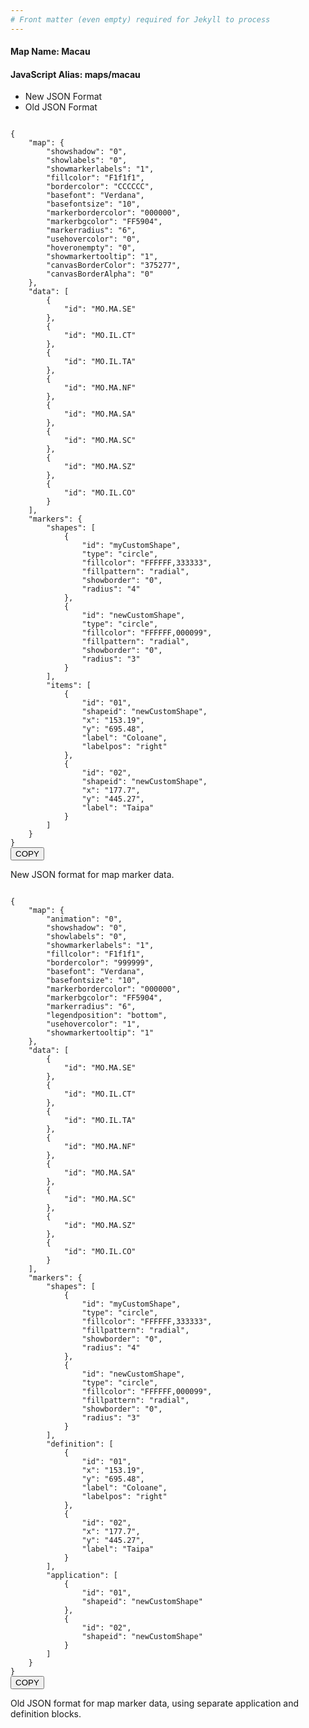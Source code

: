 ```yaml
---
# Front matter (even empty) required for Jekyll to process
---
```


#### Map Name: Macau

#### JavaScript Alias: maps/macau


<div class="code-wrapper">
<ul class='code-tabs'>
    <li class='active'>
        <a data-toggle='new-json'>New JSON Format</a>
    </li>
    <li>
        <a data-toggle='old-json'>Old JSON Format</a>
    </li>
</ul>
<div class='tab-content'>
    
<div class='tab new-json-tab active'>
<pre><code class="language-json">
{
    "map": {
        "showshadow": "0",
        "showlabels": "0",
        "showmarkerlabels": "1",
        "fillcolor": "F1f1f1",
        "bordercolor": "CCCCCC",
        "basefont": "Verdana",
        "basefontsize": "10",
        "markerbordercolor": "000000",
        "markerbgcolor": "FF5904",
        "markerradius": "6",
        "usehovercolor": "0",
        "hoveronempty": "0",
        "showmarkertooltip": "1",
        "canvasBorderColor": "375277",
        "canvasBorderAlpha": "0"
    },
    "data": [
        {
            "id": "MO.MA.SE"
        },
        {
            "id": "MO.IL.CT"
        },
        {
            "id": "MO.IL.TA"
        },
        {
            "id": "MO.MA.NF"
        },
        {
            "id": "MO.MA.SA"
        },
        {
            "id": "MO.MA.SC"
        },
        {
            "id": "MO.MA.SZ"
        },
        {
            "id": "MO.IL.CO"
        }
    ],
    "markers": {
        "shapes": [
            {
                "id": "myCustomShape",
                "type": "circle",
                "fillcolor": "FFFFFF,333333",
                "fillpattern": "radial",
                "showborder": "0",
                "radius": "4"
            },
            {
                "id": "newCustomShape",
                "type": "circle",
                "fillcolor": "FFFFFF,000099",
                "fillpattern": "radial",
                "showborder": "0",
                "radius": "3"
            }
        ],
        "items": [
            {
                "id": "01",
                "shapeid": "newCustomShape",
                "x": "153.19",
                "y": "695.48",
                "label": "Coloane",
                "labelpos": "right"
            },
            {
                "id": "02",
                "shapeid": "newCustomShape",
                "x": "177.7",
                "y": "445.27",
                "label": "Taipa"
            }
        ]
    }
}
</code><button class='btn btn-outline-secondary btn-copy' title='Copy to clipboard'>COPY</button>
</pre>


<p class='text-success'>New JSON format for map marker data.</p>

</div>
<div class='tab old-json-tab'>
<pre><code class="language-json">
{
    "map": {
        "animation": "0",
        "showshadow": "0",
        "showlabels": "0",
        "showmarkerlabels": "1",
        "fillcolor": "F1f1f1",
        "bordercolor": "999999",
        "basefont": "Verdana",
        "basefontsize": "10",
        "markerbordercolor": "000000",
        "markerbgcolor": "FF5904",
        "markerradius": "6",
        "legendposition": "bottom",
        "usehovercolor": "1",
        "showmarkertooltip": "1"
    },
    "data": [
        {
            "id": "MO.MA.SE"
        },
        {
            "id": "MO.IL.CT"
        },
        {
            "id": "MO.IL.TA"
        },
        {
            "id": "MO.MA.NF"
        },
        {
            "id": "MO.MA.SA"
        },
        {
            "id": "MO.MA.SC"
        },
        {
            "id": "MO.MA.SZ"
        },
        {
            "id": "MO.IL.CO"
        }
    ],
    "markers": {
        "shapes": [
            {
                "id": "myCustomShape",
                "type": "circle",
                "fillcolor": "FFFFFF,333333",
                "fillpattern": "radial",
                "showborder": "0",
                "radius": "4"
            },
            {
                "id": "newCustomShape",
                "type": "circle",
                "fillcolor": "FFFFFF,000099",
                "fillpattern": "radial",
                "showborder": "0",
                "radius": "3"
            }
        ],
        "definition": [
            {
                "id": "01",
                "x": "153.19",
                "y": "695.48",
                "label": "Coloane",
                "labelpos": "right"
            },
            {
                "id": "02",
                "x": "177.7",
                "y": "445.27",
                "label": "Taipa"
            }
        ],
        "application": [
            {
                "id": "01",
                "shapeid": "newCustomShape"
            },
            {
                "id": "02",
                "shapeid": "newCustomShape"
            }
        ]
    }
}
</code><button class='btn btn-outline-secondary btn-copy' title='Copy to clipboard'>COPY</button>
</pre>


<p class='text-success'>Old JSON format for map marker data, using separate application and definition blocks.</p>

</div>
    
</div>
</div>
